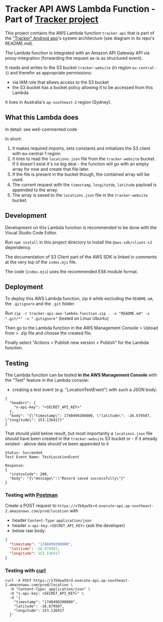 # Tracker API AWS Lambda Function - Part of [Tracker project](https://github.com/lchristmann/Tracker)

This project contains the AWS Lambda function `tracker-api` that is part of the ["Tracker" Android app](https://github.com/lchristmann/Tracker)'s system architecture (see diagram in its repo's README.md).

The Lambda function is integrated with an Amazon API Gateway API via proxy-integration (forwarding the request as-is as structured event).

It reads and writes to the S3 bucket `tracker-website` (in region `eu-central-1`) and therefor as appropriate permissions:

- via IAM role that allows access to the S3 bucket
- the S3 bucket has a bucket policy allowing it to be accessed from this Lambda

It lives in Australia's `ap-southeast-2` region (Sydney).

## What this Lambda does

In detail: see well-commented code

In short:

1. It makes required imports, sets constants and initializes the S3 client with eu-central-1 region
2. It tries to read the `locations.json` file from the `tracker-website` bucket. If it doesn't exist it's no big deal - the function will go with an empty array for now and create that file later.
3. If the file is present in the bucket though, the contained array will be used.
4. The current request with the `timestamp`, `longitutde`, `latitude` payload is appended to the array.
5. The array is saved to the `locations.json` file in the `tracker-website` bucket.

## Development

Development on this Lambda function is recommended to be done with the Visual Studio Code Editor.

Run `npm install` in this project directory to install the `@aws-sdk/client-s3` dependency.

The documentation of S3 Client part of the AWS SDK is linked in comments at the very top of the `index.mjs` file.

The code (`index.mjs`) uses the recommended ES6 module format.

## Deployment

To deploy this AWS Lambda function, zip it while excluding the `README.md`, the `.gitignore` and the `.git` folder:

Run `zip -r tracker-api-aws-lambda-function.zip . -x "README.md" -x ".git/*" -x ".gitignore"` (tested on Linux Ubuntu)

Then go to the Lambda function in the AWS Management Console > Upload from > .zip file and choose the created file.

Finally select "Actions > Publish new version > Publish" for the Lambda function.

## Testing

The Lambda function can be tested **in the AWS Management Console** with the "Test" feature in the Lambda console:

- creating a test event (e.g. "LocationTestEvent") with such a JSON body:

```shell
{
  "headers": {
    "x-api-key": "<SECRET_API_KEY>"
  },
  "body": "{\"timestamp\": 1740499200000, \"latitude\": -26.679507, \"longitude\": 153.136417}"
}
```

That should yield below result, but most importantly a `locations.json` file should have been created in the `tracker-website` S3 bucket or - if it already existed - above data should've been appended to it

```shell
Status: Succeeded
Test Event Name: TestLocationEvent

Response:
{
  "statusCode": 200,
  "body": "{\"message\":\"Record saved successfully\"}"
}
```

### Testing with [Postman](https://www.postman.com/)

Create a POST request to `https://x7b9yw5krd.execute-api.ap-southeast-2.amazonaws.com/prod/location` with

- header `Content-Type`: `application/json`
- header `x-api-key`: `<SECRET_API_KEY>` (ask the developer)
- below raw body:

```json
{
  "timestamp": "1740499200000",
  "latitude": -26.679507,
  "longitude": 153.136417
}
```

### Testing with [curl](https://curl.se/)

```shell
curl -X POST https://x7b9yw5krd.execute-api.ap-southeast-2.amazonaws.com/prod/location \
  -H "Content-Type: application/json" \
  -H "x-api-key: <SECRET_API_KEY>" \
  -d '{
    "timestamp": "1740499200000",
    "latitude": -26.679507,
    "longitude": 153.136417
  }'
```